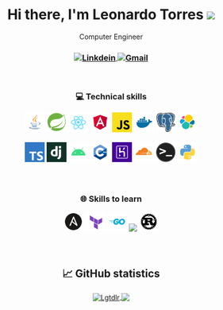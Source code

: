 <!--### Hi there 👋

**lgtdlr/lgtdlr** is a ✨ _special_ ✨ repository because its `README.md` (this file) appears on your GitHub profile.

Here are some ideas to get you started:

- 🔭 I’m currently working on ...
- 🌱 I’m currently learning ...
- 👯 I’m looking to collaborate on ...
- 🤔 I’m looking for help with ...
- 💬 Ask me about ...
- 📫 How to reach me: ...
- 😄 Pronouns: ...
- ⚡ Fun fact: ...
-->

<!-- Title -->
<h1 align="center">Hi there, I'm Leonardo Torres
  <img src="https://raw.githubusercontent.com/iampavangandhi/iampavangandhi/master/gifs/Hi.gif" 
       width="30px">
</h1>


<!-- Quote -->
<p align="center">Computer Engineer
  
<!-- Social Network -->
<h3 align="center">
  
<a href="https://www.linkedin.com/in/leonardo-torres-de-la-rosa/">
  <img align="center" 
       alt="Linkdein" 
       width="22px" 
       src="https://user-images.githubusercontent.com/55005374/103146171-312a4c00-470b-11eb-8839-992580bb8206.png" />
  </a>
  
<a href="mailto:leonardo.torres5@upr.com">
  <img align="center" 
       alt="Gmail" 
       width="22px" 
       src="https://user-images.githubusercontent.com/55005374/103146250-0d1b3a80-470c-11eb-8ead-a92232d45d6e.png" />
  </a>
</h3>




&nbsp;

<!-- Technical Skills -->
<p><H3 align="center"><strong> 💻 Technical skills  </strong></p>
  
  <code><img height="40" src="https://raw.githubusercontent.com/edent/SuperTinyIcons/master/images/svg/java.svg"></code>
  <code><img height="40" src="https://raw.githubusercontent.com/github/explore/80688e429a7d4ef2fca1e82350fe8e3517d3494d/topics/spring-boot/spring-boot.png"></code>
  <code><img height="40" src="https://raw.githubusercontent.com/edent/SuperTinyIcons/master/images/svg/react.svg"></code>
  <code><img height="40" width="40" src="https://raw.githubusercontent.com/edent/SuperTinyIcons/master/images/svg/angular.svg"></code>
  <code><img height="40" src="https://raw.githubusercontent.com/edent/SuperTinyIcons/master/images/svg/javascript.svg"></code>
  <code><img height="40" src="https://raw.githubusercontent.com/edent/SuperTinyIcons/master/images/svg/docker.svg"></code>
  <code><img height="40" src="https://raw.githubusercontent.com/devicons/devicon/master/icons/postgresql/postgresql-original.svg"></code>
  <code><img height="40" src="https://raw.githubusercontent.com/edent/SuperTinyIcons/master/images/svg/elastic.svg"></code>
  
  <code><img height="40" src="https://raw.githubusercontent.com/edent/SuperTinyIcons/master/images/svg/typescript.svg"></code>
  <code><img height="40" src="https://raw.githubusercontent.com/edent/SuperTinyIcons/master/images/svg/djangoproject.svg"></code>
  <code><img height="40" src="https://raw.githubusercontent.com/edent/SuperTinyIcons/master/images/svg/android.svg"></code>
  <code><img height="40" src="https://raw.githubusercontent.com/edent/SuperTinyIcons/master/images/svg/cplusplus.svg"></code>
  <code><img height="40" src="https://raw.githubusercontent.com/edent/SuperTinyIcons/master/images/svg/heroku.svg"></code>
  <code><img height="40" src="https://raw.githubusercontent.com/edent/SuperTinyIcons/master/images/svg/cloudflare.svg"></code>
  <code><img height="40" src="https://raw.githubusercontent.com/github/explore/80688e429a7d4ef2fca1e82350fe8e3517d3494d/topics/terminal/terminal.png"></code>
  <code><img height="40" src="https://raw.githubusercontent.com/edent/SuperTinyIcons/master/images/svg/python.svg"></code>
  
  

  </p>
  
&nbsp;  

  <!-- Skills to learn -->
<p><H3 align="center"><strong>🌐 Skills to learn </strong></p>
  
  <code><img height="40" src="https://raw.githubusercontent.com/edent/SuperTinyIcons/master/images/svg/ansible.svg"></code>
  <code><img height="40" src="https://raw.githubusercontent.com/edent/SuperTinyIcons/master/images/svg/terraform.svg"></code>
  <code><img height="40" src="https://raw.githubusercontent.com/edent/SuperTinyIcons/master/images/svg/go.svg"></code>
  <code><img height="40" src="https://d1.awsstatic.com/training-and-certification/Certification%20Badges/AWS-Certified_Cloud-Practitioner_badge_512x512.ccd8e6f505d7d0bfb64620a723bcef5fda10d580.png"></code>
  <code><img height="40" src="https://raw.githubusercontent.com/edent/SuperTinyIcons/master/images/svg/rust.svg"></code>
  
  
  
  </p>
&nbsp;

<!-- GitHub Stats -->
<H2 align="center"><strong>📈 GitHub statistics 
  </strong>
</H2>
    <p align="center">
      <div align="center">
    </p>
    
<a href="https://github.com/lgtdlr?tab=repositories">
  <img align="center" 
       src="https://github-readme-stats.vercel.app/api/top-langs/?username=lgtdlr&layout=compact&show_icons=true&title_color=81a1c0&icon_color=79ff97&text_color=d5dbe6&bg_color=2e3440" 
       alt='Lgtdlr's favorite languages" />
</a>
                                                                                                                                                     
<a href="https://github.com/lgtdlr">
  <img align="center"
       src="https://github-readme-stats.vercel.app/api?username=lgtdlr&count_private=true&show_icons=true&include_all_commits=true&hide=issues&theme=nord" />
</a>
